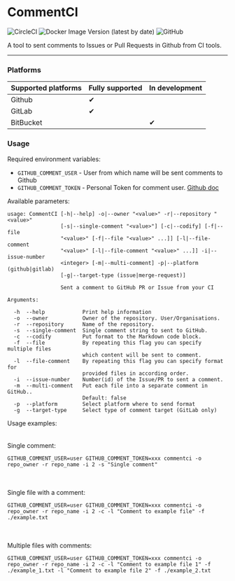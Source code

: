 # CommentCI

![CircleCI](https://img.shields.io/circleci/build/github/ThelonKarrde/CommentCI/master?style=plastic) ![Docker Image Version (latest by date)](https://img.shields.io/docker/v/rivshiell/commentci) ![GitHub](https://img.shields.io/github/license/thelonkarrde/commentci)


A tool to sent comments to Issues or Pull Requests in Github from CI tools.

---
### Platforms

| Supported platforms | Fully supported | In development |
|---------------------|-----------------|----------------|
| Github              | ✔               |                |
| GitLab              | ✔               |                |
| BitBucket           |                 | ✔              |

### Usage
  
Required environment variables:
* `GITHUB_COMMENT_USER` - User from which name will be  sent comments to Github
* `GITHUB_COMMENT_TOKEN` - Personal Token for comment user. [Github doc](https://docs.github.com/en/github/authenticating-to-github/creating-a-personal-access-token)

Available parameters:
```
usage: CommentCI [-h|--help] -o|--owner "<value>" -r|--repository "<value>"
                 [-s|--single-comment "<value>"] [-c|--codify] [-f|--file
                 "<value>" [-f|--file "<value>" ...]] [-l|--file-comment
                 "<value>" [-l|--file-comment "<value>" ...]] -i|--issue-number
                 <integer> [-m|--multi-comment] -p|--platform (github|gitlab)
                 [-g|--target-type (issue|merge-request)]

                 Sent a comment to GitHub PR or Issue from your CI

Arguments:

  -h  --help            Print help information
  -o  --owner           Owner of the repository. User/Organisations.
  -r  --repository      Name of the repository.
  -s  --single-comment  Single comment string to sent to GitHub.
  -c  --codify          Put format to the Markdown code block.
  -f  --file            By repeating this flag you can specify multiple files
                        which content will be sent to comment.
  -l  --file-comment    By repeating this flag you can specify format for
                        provided files in according order.
  -i  --issue-number    Number(id) of the Issue/PR to sent a comment.
  -m  --multi-comment   Put each file into a separate comment in GitHub..
                        Default: false
  -p  --platform        Select platform where to send format
  -g  --target-type     Select type of comment target (GitLab only)
```

Usage examples:  
<br></br>
Single comment:  
```
GITHUB_COMMENT_USER=user GITHUB_COMMENT_TOKEN=xxx commentci -o repo_owner -r repo_name -i 2 -s "Single comment"
```  
<br></br>
Single file with a comment:  
```
GITHUB_COMMENT_USER=user GITHUB_COMMENT_TOKEN=xxx commentci -o repo_owner -r repo_name -i 2 -c -l "Comment to example file" -f ./example.txt
```  
<br></br>
Multiple files with comments:  
```
GITHUB_COMMENT_USER=user GITHUB_COMMENT_TOKEN=xxx commentci -o repo_owner -r repo_name -i 2 -c -l "Comment to example file 1" -f ./example_1.txt -l "Comment to example file 2" -f ./example_2.txt
```  